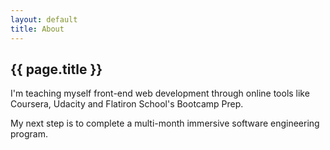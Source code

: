 ```yaml
---
layout: default
title: About
---
```


<section>
		<h1>{{ page.title }}
		</h1>
		<p>I'm teaching myself front-end web development through online tools like Coursera, Udacity and Flatiron School's Bootcamp Prep.</p>
		<p>My next step is to complete a multi-month immersive software engineering program.</p>
</section>


